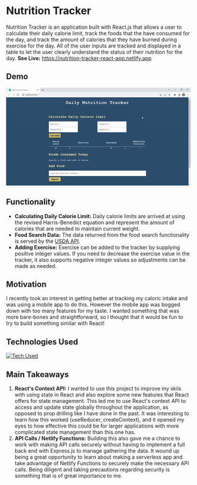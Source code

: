 # Nutrition Tracker

Nutrition Tracker is an application built with React.js that allows a user to calculate their daily calorie limit, track the foods that the have consumed for the day, and track the amount of calories that they have burned during exercise for the day. All of the user inputs are tracked and displayed in a table to let the user clearly understand the status of their nutrition for the day. __See Live:__
https://nutrition-tracker-react-app.netlify.app

## Demo
![GIF Demo](https://github.com/Rich5656/nutrition-app/blob/main/nutrition-app-video.gif)

## Functionality
- __Calculating Daily Calorie Limit:__ Daily calorie limits are arrived at using the revised Harris-Benedict equation and represent the amount of calories that are needed to maintain current weight.
- __Food Search Data:__ The data returned from the food search functionality is served by the [USDA API](https://www.ers.usda.gov/developer/data-apis/).
- __Adding Exercise:__ Exercise can be added to the tracker by supplying positive integer values. If you need to decrease the exercise value in the tracker, it also supports negative integer values so adjustments can be made as needed.

## Motivation

I recently took an interest in getting better at tracking my caloric intake and was using a mobile app to do this. However the mobile app was bogged down with too many features for my taste. I wanted something that was more bare-bones and straightforward, so I thought that it would be fun to try to build something similar with React!

## Technologies Used

[![Tech Used](https://skillicons.dev/icons?i=react,js,html,css,git,github,netlify)](https://skillicons.dev)

## Main Takeaways

1. __React's Context API:__ I wanted to use this project to improve my skils with using state in React and also explore some new features that React offers for state management. This led me to use React's context API to access and update state globally throughout the application, as opposed to prop drilling like I have done in the past. It was interesting to learn how this worked (useReducer, createContext), and it opened my eyes to how effective this could be for larger applications with more complicated state management than this one has.
2. __API Calls / Netlify Functions:__ Building this also gave me a chance to work with making API calls securely without having to implement a full back end with Express.js to manage gathering the data. It wound up being a great opportunity to learn about making a serverless app and take advantage of Netlify Functions to securely make the necessary API calls. Being diligent and taking precautions regarding security is something that is of great importance to me. 
